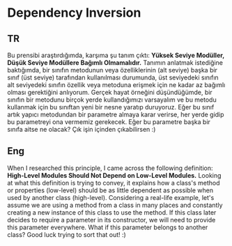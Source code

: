 # Dependency Inversion

## TR

Bu prensibi araştırdığımda, karşıma şu tanım çıktı:
**Yüksek Seviye Modüller, Düşük Seviye Modüllere Bağımlı Olmamalıdır.**
Tanımın anlatmak istediğine baktığımda, bir sınıfın metodunun veya
özelliklerinin (alt seviye) başka bir sınıf (üst seviye) tarafından kullanılması
durumunda, üst seviyedeki sınıfın alt seviyedeki sınıfın özellik veya metoduna
erişmek için ne kadar az bağımlı olması gerektiğini anlıyorum. Gerçek hayat
örneğini düşündüğümde, bir sınıfın bir metodunu birçok yerde kullandığımızı
varsayalım ve bu metodu kullanmak için bu sınıftan yeni bir nesne yaratıp
duruyoruz. Eğer bu sınıf artık yapıcı metodundan bir parametre almaya karar
verirse, her yerde gidip bu parametreyi ona vermemiz gerekecek. Eğer bu
parametre başka bir sınıfa aitse ne olacak? Çık işin içinden çıkabilirsen :)

## Eng

When I researched this principle, I came across the following definition:
**High-Level Modules Should Not Depend on Low-Level Modules.** Looking at what
this definition is trying to convey, it explains how a class's method or
properties (low-level) should be as little dependent as possible when used by
another class (high-level). Considering a real-life example, let's assume we are
using a method from a class in many places and constantly creating a new
instance of this class to use the method. If this class later decides to require
a parameter in its constructor, we will need to provide this parameter
everywhere. What if this parameter belongs to another class? Good luck trying to
sort that out! :)
